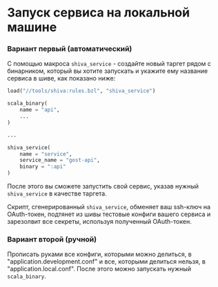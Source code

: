 # Запуск сервиса на локальной машине

### Вариант первый (автоматический)

С помощью макроса `shiva_service` - создайте новый таргет рядом с бинарником, который вы хотите запускать и укажите ему название сервиса в шиве, как показано ниже:
```python
load("//tools/shiva:rules.bzl", "shiva_service")

scala_binary(
    name = "api",
    ...
)

...

shiva_service(
    name = "service",
    service_name = "gost-api",
    binary = ":api"
)
```

После этого вы сможете запустить свой сервис, указав нужный `shiva_service` в качестве таргета.

Скрипт, сгенерированный `shiva_service`, обменяет ваш ssh-ключ на OAuth-токен, подтянет из шивы тестовые конфиги вашего сервиса и зарезолвит все секреты, используя полученный OAuth-токен.

### Вариант второй (ручной)

Прописать руками все конфиги, которыми можно делиться, в "application.development.conf" и все, которыми делиться нельзя,
в "application.local.conf". После этого можно запускать нужный `scala_binary`.
